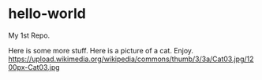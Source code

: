 # hello-world
My 1st Repo.

Here is some more stuff.
Here is a picture of a cat. Enjoy.
https://upload.wikimedia.org/wikipedia/commons/thumb/3/3a/Cat03.jpg/1200px-Cat03.jpg
